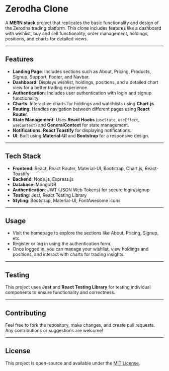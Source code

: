 # Zerodha Clone

A **MERN stack** project that replicates the basic functionality and design of the Zerodha trading platform. This clone includes features like a dashboard with wishlist, buy and sell functionality, order management, holdings, positions, and charts for detailed views.

---

## Features

- **Landing Page**: Includes sections such as About, Pricing, Products, Signup, Support, Footer, and Navbar.
- **Dashboard**: Displays wishlist, holdings, positions, and a detailed chart view for a better trading experience.
- **Authentication**: Includes user authentication with login and signup functionality.
- **Charts**: Interactive charts for holdings and watchlists using **Chart.js**.
- **Routing**: Handles navigation between different pages using **React Router**.
- **State Management**: Uses **React Hooks** (`useState`, `useEffect`, `useContext`) and **GeneralContext** for state management.
- **Notifications**: **React Toastify** for displaying notifications.
- **UI**: Built using **Material-UI** and **Bootstrap** for a responsive design.

---

## Tech Stack

- **Frontend**: React, React Router, Material-UI, Bootstrap, Chart.js, React-Toastify
- **Backend**: Node.js, Express.js
- **Database**: MongoDB
- **Authentication**: JWT (JSON Web Tokens) for secure login/signup
- **Testing**: Jest, React Testing Library
- **Styling**: Bootstrap, Material-UI, FontAwesome icons

---

## Usage

- Visit the homepage to explore the sections like About, Pricing, Signup, etc.
- Register or log in using the authentication form.
- Once logged in, you can manage your wishlist, view holdings and positions, and interact with charts for trading insights.

---

## Testing

This project uses **Jest** and **React Testing Library** for testing individual components to ensure functionality and correctness.

---

## Contributing

Feel free to fork the repository, make changes, and create pull requests. Any contributions or suggestions are welcome!

---

## License

This project is open-source and available under the [MIT License](LICENSE).
